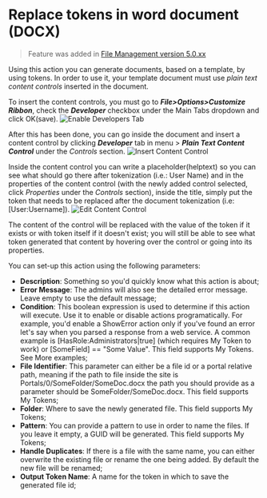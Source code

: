 # Replace tokens in word document (DOCX)

> Feature was added in [File Management version 5.0.xx]()

Using this action you can generate documents, based on a template, by using tokens. In order to use it, your template document must use *plain text content controls* inserted in the document.

To insert the content controls, you must go to **_File>Options>Customize Ribbon_**, check the **_Developer_** checkbox under the Main Tabs dropdown and click OK(save).
![Enable Developers Tab](https://static.dnnsharp.com/documentation/filemanager/enable_developers_tab_in_Word_menu.png "Enable Developers Tab")

After this has been done, you can go inside the document and insert a content control by clicking **_Developer_** tab in menu > **_Plain Text Content Control_** under the *Controls* section.
![Insert Content Control](https://static.dnnsharp.com/documentation/filemanager/add_content_control_in_word_document.png "Insert Content Control")

Inside the content control you can write a placeholder(helptext) so you can see what should go there after tokenization (i.e.: User Name) and in the properties of the content control (with the newly added control selected, click *Properties* under the *Controls* section), inside the title, simply put the token that needs to be replaced after the document tokenization (i.e: [User:Username]).
![Edit Content Control](https://static.dnnsharp.com/documentation/filemanager/edit_content_control_properties.png "Edit Content Control")

The content of the control will be replaced with the value of the token if it exists or with token itself if it doesn't exist; you will still be able to see what token generated that content by hovering over the control or going into its properties.

You can set-up this action using the following parameters:

* **Description**: Something so you'd quickly know what this action is about;
* **Error Message**: The admins will also see the detailed error message. Leave empty to use the default message;
* **Condition**: This boolean expression is used to determine if this action will execute. Use it to enable or disable actions programatically. For example, you'd enable a ShowError action only if you've found an error let's say when you parsed a response from a web service. A common example is [HasRole:Administrators\|true] (which requires My Token to work) or [SomeField] == "Some Value". This field supports My Tokens. See More examples;
* **File Identifier**: This parameter can either be a file id or a portal relative path, meaning if the path to file inside the site is Portals/0/SomeFolder/SomeDoc.docx the path you should provide as a parameter should be SomeFolder/SomeDoc.docx. This field supports My Tokens;
* **Folder**: Where to save the newly generated file. This field supports My Tokens;
* **Pattern**: You can provide a pattern to use in order to name the files. If you leave it empty, a GUID will be generated. This field supports My Tokens;
* **Handle Duplicates**: If there is a file with the same name, you can either overwrite the existing file or rename the one being added. By default the new file will be renamed;
* **Output Token Name**: A name for the token in which to save the generated file id;
